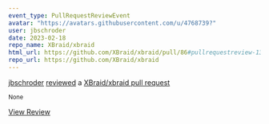 ```yaml
---
event_type: PullRequestReviewEvent
avatar: "https://avatars.githubusercontent.com/u/4768739?"
user: jbschroder
date: 2023-02-18
repo_name: XBraid/xbraid
html_url: https://github.com/XBraid/xbraid/pull/86#pullrequestreview-1304333820
repo_url: https://github.com/XBraid/xbraid
---
```


<a href='https://github.com/jbschroder' target='_blank'>jbschroder</a> <a href='https://github.com/XBraid/xbraid/pull/86#pullrequestreview-1304333820' target='_blank'>reviewed</a> a <a href='https://github.com/XBraid/xbraid/pull/86' target='_blank'>XBraid/xbraid pull request</a>

<small>None</small>

<a href='https://github.com/XBraid/xbraid/pull/86#pullrequestreview-1304333820' target='_blank'>View Review</a>